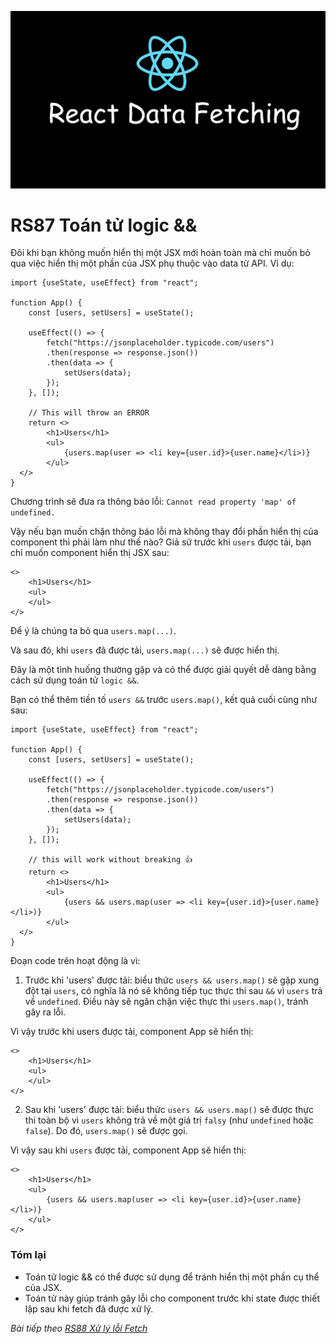 ![Create-HTML-1](images/fetch.webp) 

# RS87 Toán tử logic &&

Đôi khi bạn không muốn hiển thị một JSX mới hoàn toàn mà chỉ muốn bỏ qua việc hiển thị một phần của JSX phụ thuộc vào data từ API. Ví dụ:

```
import {useState, useEffect} from "react";

function App() {
    const [users, setUsers] = useState();

    useEffect(() => {
        fetch("https://jsonplaceholder.typicode.com/users")
        .then(response => response.json())
        .then(data => {
            setUsers(data);
        });
    }, []);
    
    // This will throw an ERROR
    return <>
        <h1>Users</h1>
        <ul>
            {users.map(user => <li key={user.id}>{user.name}</li>)}
        </ul>
  </>
}
```

Chương trình sẽ đưa ra thông báo lỗi: `Cannot read property 'map' of undefined.`

Vậy nếu bạn muốn chặn thông báo lỗi mà không thay đổi phần hiển thị của component thì phải làm như thế nào? Giả sử trước khi `users` được tải, bạn chỉ muốn component hiển thị JSX sau:

```
<>
    <h1>Users</h1>
    <ul>
    </ul>
</>
```

Để ý là chúng ta bỏ qua `users.map(...)`.

Và sau đó, khi `users` đã được tải, `users.map(...)` sẽ được hiển thị.

Đây là một tình huống thường gặp và có thể được giải quyết dễ dàng bằng cách sử dụng toán tử `logic &&`.

Bạn có thể thêm tiền tố `users &&` trước `users.map()`, kết quả cuối cùng như sau:

```
import {useState, useEffect} from "react";

function App() {
    const [users, setUsers] = useState();

    useEffect(() => {
        fetch("https://jsonplaceholder.typicode.com/users")
        .then(response => response.json())
        .then(data => {
            setUsers(data);
        });
    }, []);
    
    // this will work without breaking 👍
    return <>
        <h1>Users</h1>
        <ul>
            {users && users.map(user => <li key={user.id}>{user.name}</li>)}
        </ul>
  </>
}
```

Đoạn code trên hoạt động là vì:

1. Trước khi 'users' được tải: biểu thức `users && users.map()` sẽ gặp xung đột tại `users`, có nghĩa là nó sẽ không tiếp tục thực thi sau `&&` vì `users` trả về `undefined`. Điều này sẽ ngăn chặn việc thực thi `users.map()`, tránh gây ra lỗi.

Vì vậy trước khi users được tải, component App sẽ hiển thị:

```
<>
    <h1>Users</h1>
    <ul>
    </ul>
</>
```

2. Sau khi 'users' được tải: biểu thức `users && users.map()` sẽ được thực thi toàn bộ vì `users` không trả về một giá trị `falsy` (như `undefined` hoặc `false`). Do đó, `users.map()` sẽ được gọi.

Vì vậy sau khi `users` được tải, component App sẽ hiển thị:

```
<>
    <h1>Users</h1>
    <ul>
        {users && users.map(user => <li key={user.id}>{user.name}</li>)}
    </ul>
</>
```

### Tóm lại

- Toán tử logic && có thể được sử dụng để tránh hiển thị một phần cụ thể của JSX.
- Toán tử này giúp tránh gây lỗi cho component trước khi state được thiết lập sau khi fetch đã được xử lý.


*Bài tiếp theo [RS88 Xử lý lỗi Fetch](/lesson/session/session_088_fetch_error.md)*